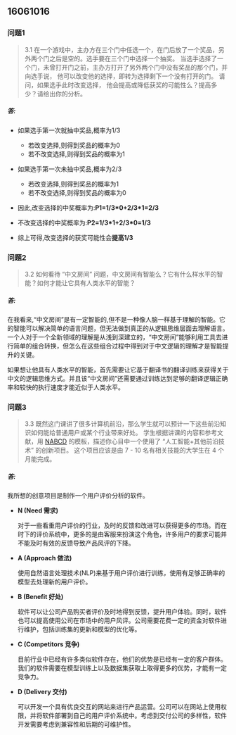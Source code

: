 ## 16061016

### 问题1

> 3.1 在一个游戏中，主办方在三个门中任选一个，在门后放了一个奖品，另外两个门之后是空的。选手要在三个门中选择一个抽奖。 当选手选择了一个门，未曾打开门之前，主办方打开了另外两个门中没有奖品的那个门，并向选手说， 他可以改变他的选择，即转为选择剩下一个没有打开的门。 请问，如果选手此时改变选择， 他会提高或降低获奖的可能性么？提高多少？请给出你的分析。 

##### 答:

- 如果选手第一次就抽中奖品,概率为1/3
  - 若改变选择,则得到奖品的概率为0
  - 若不改变选择,则得到奖品的概率为1
- 如果选手第一次未抽中奖品,概率为2/3
  - 若改变选择,则得到奖品的概率为1
  - 若不改变选择,则得到奖品的概率为0

- 因此,改变选择的中奖概率为:**P1=1/3\*0+2/3\*1=2/3**

- 不改变选择的中奖概率为:**P2=1/3\*1+2/3\*0=1/3**

- 综上可得,改变选择的获奖可能性会**提高1/3**

### 问题2

> 3.2 如何看待 “中文房间” 问题，中文房间有智能么？它有什么样水平的智能？如何才能让它具有人类水平的智能？

##### 答:

在我看来,“中文房间”是有一定智能的,但不是一种像人脑一样基于理解的智能。它的智能可以解决简单的语言问题，但无法做到真正的从逻辑思维层面去理解语言。一个人对于一个全新领域的理解是从浅到深建立的，“中文房间”能够利用工具去进行简单的组合转换，但怎么在这些组合过程中得到对于中文逻辑的理解才是智能提升的关键。

如果想让他具有人类水平的智能，首先需要让它基于翻译书的翻译训练来获得关于中文的逻辑思维方式。并且该“中文房间”还需要通过训练达到足够的翻译逻辑正确率和较快的执行速度才能近似于人类水平。

### 问题3

> 3.3 既然这门课讲了很多计算机前沿，那么学生就可以预计一下这些前沿知识如何能给普通用户或某个行业带来好处。 学生根据讲课的内容和参考文献，用 [NABCD](https://www.cnblogs.com/xinz/archive/2010/12/01/1893323.html) 的模板，描述你心目中一个使用了 “人工智能+其他前沿技术” 的创新项目。 这个项目应该是由 7 - 10 名有相关技能的大学生在 4 个月能完成。 

##### 答:

我所想的创意项目是制作一个用户评价分析的软件。

- **N (Need 需求)**

  对于一些看重用户评价的行业，及时的反馈和改进可以获得更多的市场。而在时下的评价系统中，更多的是由客服来扮演这个角色，许多用户的要求可能并不能及时有效的反馈导致产品风评的下降。

- **A (Approach 做法)**

  使用自然语言处理技术(NLP)来基于用户评价进行训练，使用有足够正确率的模型去处理新的用户评价。

- **B (Benefit 好处)**

  软件可以让公司产品购买者评价及时地得到反馈，提升用户体验。同时，软件也可以提高使用公司在市场中的用户风评。公司需要花费一定的资金对软件进行维护，包括训练集的更新和模型的优化等。

- **C (Competitors 竞争)**

  目前行业中已经有许多类似软件存在，他们的优势是已经有一定的客户群体。我们的软件需要在模型训练上以及数据集获取上取得更多的优势，才能有一定竞争力。

- **D (Delivery 交付)**

  可以开发一个具有优良交互的网站来进行产品运营。公司可以在网站上使用权限，并将软件部署到自己的用户评价系统中。考虑到交付公司的多样性，软件开发需要考虑到兼容性和后期的可维护性。